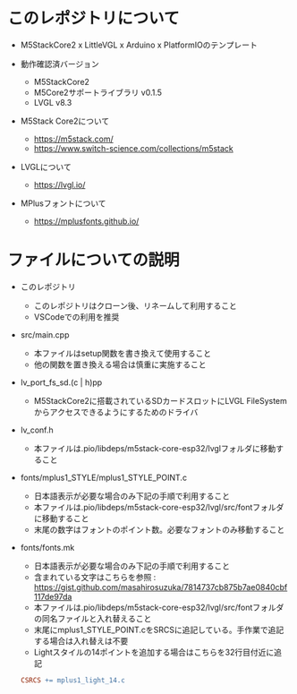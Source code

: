 # このレポジトリについて

- M5StackCore2 x LittleVGL x Arduino x PlatformIOのテンプレート

- 動作確認済バージョン

  - M5StackCore2
  - M5Core2サポートライブラリ v0.1.5
  - LVGL v8.3

- M5Stack Core2について

  - https://m5stack.com/
  - https://www.switch-science.com/collections/m5stack

- LVGLについて

  - https://lvgl.io/

- MPlusフォントについて

  - https://mplusfonts.github.io/

# ファイルについての説明

- このレポジトリ

  - このレポジトリはクローン後、リネームして利用すること
  - VSCodeでの利用を推奨

- src/main.cpp

  - 本ファイルはsetup関数を書き換えて使用すること
  - 他の関数を置き換える場合は慎重に実施すること

- lv_port_fs_sd.(c | h)pp

  - M5StackCore2に搭載されているSDカードスロットにLVGL FileSystemからアクセスできるようにするためのドライバ

- lv_conf.h

  - 本ファイルは.pio/libdeps/m5stack-core-esp32/lvglフォルダに移動すること

- fonts/mplus1_STYLE/mplus1_STYLE_POINT.c

  - 日本語表示が必要な場合のみ下記の手順で利用すること
  - 本ファイルは.pio/libdeps/m5stack-core-esp32/lvgl/src/fontフォルダに移動すること
  - 末尾の数字はフォントのポイント数。必要なフォントのみ移動すること

- fonts/fonts.mk

  - 日本語表示が必要な場合のみ下記の手順で利用すること
  - 含まれている文字はこちらを参照 : https://gist.github.com/masahirosuzuka/7814737cb875b7ae0840cbf117de97da
  - 本ファイルは.pio/libdeps/m5stack-core-esp32/lvgl/src/fontフォルダの同名ファイルと入れ替えること
  - 末尾にmplus1_STYLE_POINT.cをSRCSに追記している。手作業で追記する場合は入れ替えは不要
  - Lightスタイルの14ポイントを追加する場合はこちらを32行目付近に追記

  ```makefile
  CSRCS += mplus1_light_14.c
  ```